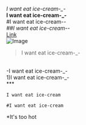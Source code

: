 *I want eat ice-cream-_-*
<br>
**I want eat ice-cream-_-**
<br>
#I want eat ice-cream-_-
<br>
##I want eat ice-cream-_-
<br>
[Link](https://www.cbc.ca/radio/asithappens/as-it-happens-the-tuesday-edition-1.6409088/this-antarctic-post-office-is-hiring-and-counting-penguins-is-part-of-the-job-1.6409089)
<br>
![Image](https://i.natgeofe.com/k/88de42b8-764c-40d2-89ee-e72d55dc95b8/emperor-penguin-chicks_4x3.jpg)
<br>
>I want eat ice-cream-_-
<br>
-I want eat ice-cream-_-
<br>
1)I want eat ice-cream-_-
<br>
***

`I want eat ice-cream`

```
#I want eat ice-cream
```

*It's too hot
